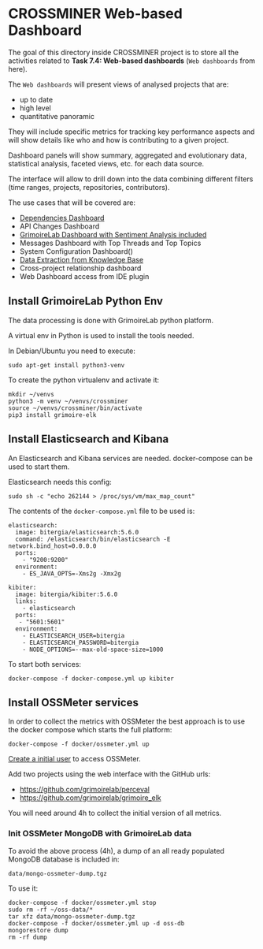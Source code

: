 # CROSSMINER Web-based Dashboard

The goal of this directory inside CROSSMINER project is to store all the activities related to **Task 7.4: Web-based dashboards** (`Web dashboards` from here).

The `Web dashboards` will present views of analysed projects that are:

* up to date
* high level
* quantitative panoramic

They will include specific metrics for tracking key performance aspects and will show details like who and how is contributing to a given project.

Dashboard panels will show summary, aggregated and evolutionary data, statistical analysis, faceted views, etc. for each data source.

The interface will allow to drill down into the data combining different filters (time ranges, projects, repositories, contributors).

The use cases that will be covered are:

* [Dependencies Dashboard](dependencies)
* API Changes Dashboard
* [GrimoireLab Dashboard with Sentiment Analysis included](sentiment)
* Messages Dashboard with Top Threads and Top Topics
* System Configuration Dashboard()
* [Data Extraction from Knowledge Base](ossmeter-metrics)
* Cross-project relationship dashboard
* Web Dashboard access from IDE plugin

## Install GrimoireLab Python Env

The data processing is done with GrimoireLab python platform.

A virtual env in Python is used to install the tools needed.

In Debian/Ubuntu you need to execute:

`sudo apt-get install python3-venv`

To create the python virtualenv and activate it:

```
mkdir ~/venvs
python3 -m venv ~/venvs/crossminer
source ~/venvs/crossminer/bin/activate
pip3 install grimoire-elk
```

## Install Elasticsearch and Kibana

An Elasticsearch and Kibana services are needed. docker-compose can be used to start them.

Elasticsearch needs this config:

`sudo sh -c "echo 262144 > /proc/sys/vm/max_map_count"`

The contents of the `docker-compose.yml` file to be used is:

```
elasticsearch:
  image: bitergia/elasticsearch:5.6.0
  command: /elasticsearch/bin/elasticsearch -E network.bind_host=0.0.0.0
  ports:
    - "9200:9200"
  environment:
    - ES_JAVA_OPTS=-Xms2g -Xmx2g

kibiter:
  image: bitergia/kibiter:5.6.0
  links:
    - elasticsearch
  ports:
   - "5601:5601"
  environment:
    - ELASTICSEARCH_USER=bitergia
    - ELASTICSEARCH_PASSWORD=bitergia
    - NODE_OPTIONS=--max-old-space-size=1000
```

To start both services:

`docker-compose -f docker-compose.yml up kibiter`

## Install OSSMeter services

In order to collect the metrics with OSSMeter the best approach is to
use the docker compose which starts the full platform:

`docker-compose -f docker/ossmeter.yml up`

[Create a initial user](https://github.com/ossmeter/ossmeter/wiki/FAQ#adding-the-first-user-in-the-local-web-application) to access OSSMeter.

Add two projects using the web interface with the GitHub urls:

* https://github.com/grimoirelab/perceval
* https://github.com/grimoirelab/grimoire_elk

You will need around 4h to collect the initial version of all metrics.

### Init OSSMeter MongoDB with GrimoireLab data

To avoid the above process (4h), a dump of an all ready populated MongoDB database is included in:

`data/mongo-ossmeter-dump.tgz`

To use it:

```
docker-compose -f docker/ossmeter.yml stop
sudo rm -rf ~/oss-data/*
tar xfz data/mongo-ossmeter-dump.tgz
docker-compose -f docker/ossmeter.yml up -d oss-db
mongorestore dump
rm -rf dump
```
